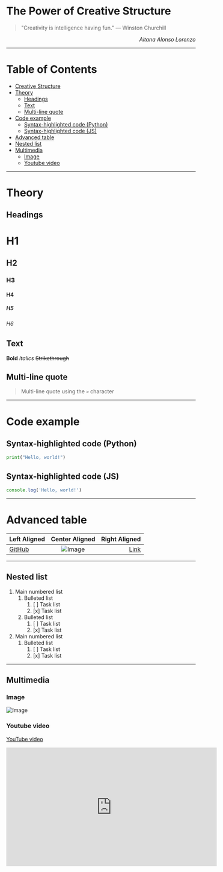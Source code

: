 <!-- A simulated cover page with: >
<!--A Large main title.  -->

# The Power of Creative Structure

<!-- A motivational quote. -->

> "Creativity is intelligence having fun." — Winston Churchill

<!-- Your name in italics aligned to the right. -->

<p align="right"><i>Aitana Alonso Lorenzo</i></p>

---

<!-- An interactive table of contents with internal links pointing to each section of the document. -->

# Table of Contents

- [Creative Structure](#The-Power-of-Creative-Structure)
- [Theory](#theory)
  - [Headings](#headings)
  - [Text](#text)
  - [Multi-line quote](#multi-line-quote)
- [Code example](#code-example)
  - [Syntax-highlighted code (Python)](#syntax-highlighted-code-python)
  - [Syntax-highlighted code (JS)](#syntax-highlighted-code-js)
- [Advanced table](#advanced-table)
- [Nested list](#nested-list)
- [Multimedia](#multimedia)
  - [Image](#image)
  - [Youtube video](#youtube-video)

---

<!-- A theoretical explanation section-->
<!-- Use at least three levels of headings. -->

# Theory

## Headings

# H1

## H2

### H3

#### H4

##### H5

###### H6

<!-- Include a text block with bold, italics, and strikethrough. -->

## Text

<p><b>Bold</b> <i>Italics</i> <s>Strikethrough</s></p>

<!-- Insert a multi-line quote using -->

## Multi-line quote

> Multi-line quote
> using the `>` character

---

<!-- Code example: -->
<!-- A syntax-highlighted code block in Python.-->

# Code example

## Syntax-highlighted code (Python)

```python
print("Hello, world!")
```

## Syntax-highlighted code (JS)

```js
console.log('Hello, world!')
```

---

<!-- Advanced table-->
<!-- It must contain at least 4 columns and 3 rows.
Use different alignments (left, center, right).
One cell must contain a link and another a small image. -->

# Advanced table

| Left Aligned                                |                                Center Aligned                                |                                                            Right Aligned |
| :------------------------------------------ | :--------------------------------------------------------------------------: | -----------------------------------------------------------------------: |
| [GitHub](https://github.com/AitanaAlonso01) | ![Image](https://logos-world.net/wp-content/uploads/2020/11/GitHub-Logo.png) | [Link](https://github.com/AitanaAlonso01/2-daw/tree/main/Despliegue/LS1) |

---

<!-- Nested list -->
<!--A main numbered list.
Inside it, a bulleted list.
And inside that, a task list (- [ ] and - [x]). -->

## Nested list

1. Main numbered list
   1. Bulleted list
      1. [ ] Task list
      2. [x] Task list
   2. Bulleted list
      1. [ ] Task list
      2. [x] Task list
2. Main numbered list
   1. Bulleted list
      1. [ ] Task list
      2. [x] Task list

---

<!-- Multimedia -->
<!-- Insert an image from an external link. Insert
A YouTube video using an embedded link. -->

## Multimedia

### Image

![Image](https://i.postimg.cc/Ss7vcTMt/Sin-t-tulo.png)

### Youtube video

[YouTube video](https://www.youtube.com/watch?v=MN4DQ_Vd0nE)

<iframe width="560" height="315" src="https://www.youtube.com/embed/MN4DQ_Vd0nE?si=Efx_2rR3jvJPTU8L" title="YouTube video player" frameborder="0" allow="accelerometer; autoplay; clipboard-write; encrypted-media; gyroscope; picture-in-picture; web-share" referrerpolicy="strict-origin-when-cross-origin" allowfullscreen></iframe>
